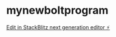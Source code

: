 # mynewboltprogram

[Edit in StackBlitz next generation editor ⚡️](https://stackblitz.com/~/github.com/jwqdjs/mynewboltprogram)